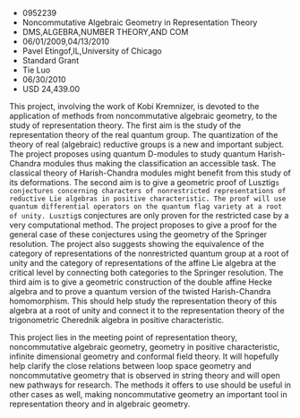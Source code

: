 
* 0952239
* Noncommutative Algebraic Geometry in Representation Theory
* DMS,ALGEBRA,NUMBER THEORY,AND COM
* 06/01/2009,04/13/2010
* Pavel Etingof,IL,University of Chicago
* Standard Grant
* Tie Luo
* 06/30/2010
* USD 24,439.00

This project, involving the work of Kobi Kremnizer, is devoted to the
application of methods from noncommutative algebraic geometry, to the study of
representation theory. The first aim is the study of the representation theory
of the real quantum group. The quantization of the theory of real (algebraic)
reductive groups is a new and important subject. The project proposes using
quantum D-modules to study quantum Harish-Chandra modules thus making the
classification an accessible task. The classical theory of Harish-Chandra
modules might benefit from this study of its deformations. The second aim is to
give a geometric proof of Lusztig`s conjectures concerning characters of
nonrestricted representations of reductive Lie algebras in positive
characteristic. The proof will use quantum differential operators on the quantum
flag variety at a root of unity. Lusztig`s conjectures are only proven for the
restricted case by a very computational method. The project proposes to give a
proof for the general case of these conjectures using the geometry of the
Springer resolution. The project also suggests showing the equivalence of the
category of representations of the nonrestricted quantum group at a root of
unity and the category of representations of the affine Lie algebra at the
critical level by connecting both categories to the Springer resolution. The
third aim is to give a geometric construction of the double affine Hecke algebra
and to prove a quantum version of the twisted Harish-Chandra homomorphism. This
should help study the representation theory of this algebra at a root of unity
and connect it to the representation theory of the trigonometric Cherednik
algebra in positive characteristic.

This project lies in the meeting point of representation theory, noncommutative
algebraic geometry, geometry in positive characteristic, infinite dimensional
geometry and conformal field theory. It will hopefully help clarify the close
relations between loop space geometry and noncommutative geometry that is
observed in string theory and will open new pathways for research. The methods
it offers to use should be useful in other cases as well, making noncommutative
geometry an important tool in representation theory and in algebraic geometry.
